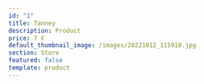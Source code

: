 ```yaml
---
id: "1"
title: Tanney
description: Product
price: 7 €
default_thumbnail_image: /images/20221012_115910.jpg
section: Store
featured: false
template: product
---
```

